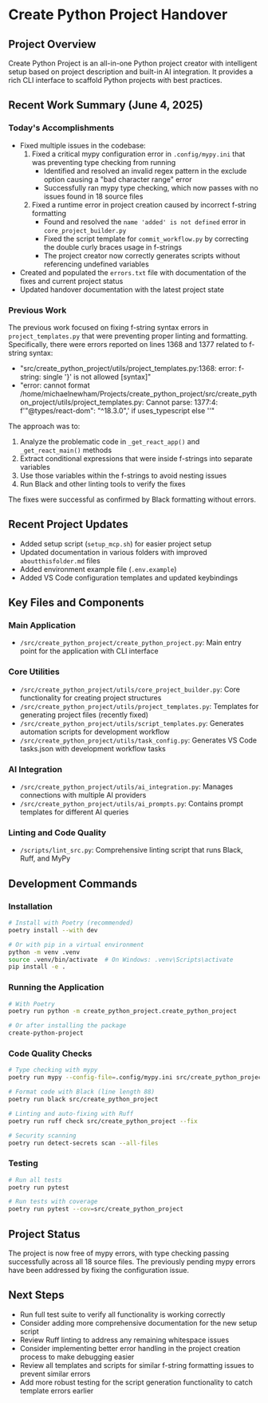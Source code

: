 # Create Python Project Handover

## Project Overview
Create Python Project is an all-in-one Python project creator with intelligent setup based on project description and built-in AI integration. It provides a rich CLI interface to scaffold Python projects with best practices.

## Recent Work Summary (June 4, 2025)

### Today's Accomplishments
- Fixed multiple issues in the codebase:
  1. Fixed a critical mypy configuration error in `.config/mypy.ini` that was preventing type checking from running
     - Identified and resolved an invalid regex pattern in the exclude option causing a "bad character range" error
     - Successfully ran mypy type checking, which now passes with no issues found in 18 source files
  2. Fixed a runtime error in project creation caused by incorrect f-string formatting
     - Found and resolved the `name 'added' is not defined` error in `core_project_builder.py`
     - Fixed the script template for `commit_workflow.py` by correcting the double curly braces usage in f-strings
     - The project creator now correctly generates scripts without referencing undefined variables
- Created and populated the `errors.txt` file with documentation of the fixes and current project status
- Updated handover documentation with the latest project state

### Previous Work
The previous work focused on fixing f-string syntax errors in `project_templates.py` that were preventing proper linting and formatting. Specifically, there were errors reported on lines 1368 and 1377 related to f-string syntax:
- "src/create_python_project/utils/project_templates.py:1368: error: f-string: single '}' is not allowed [syntax]"
- "error: cannot format /home/michaelnewham/Projects/create_python_project/src/create_python_project/utils/project_templates.py: Cannot parse: 1377:4: f'\"@types/react-dom\": \"^18.3.0\",' if uses_typescript else ''"

The approach was to:
1. Analyze the problematic code in `_get_react_app()` and `_get_react_main()` methods
2. Extract conditional expressions that were inside f-strings into separate variables
3. Use those variables within the f-strings to avoid nesting issues
4. Run Black and other linting tools to verify the fixes

The fixes were successful as confirmed by Black formatting without errors.

## Recent Project Updates
- Added setup script (`setup_mcp.sh`) for easier project setup
- Updated documentation in various folders with improved `aboutthisfolder.md` files
- Added environment example file (`.env.example`)
- Added VS Code configuration templates and updated keybindings

## Key Files and Components

### Main Application
- `/src/create_python_project/create_python_project.py`: Main entry point for the application with CLI interface

### Core Utilities
- `/src/create_python_project/utils/core_project_builder.py`: Core functionality for creating project structures
- `/src/create_python_project/utils/project_templates.py`: Templates for generating project files (recently fixed)
- `/src/create_python_project/utils/script_templates.py`: Generates automation scripts for development workflow
- `/src/create_python_project/utils/task_config.py`: Generates VS Code tasks.json with development workflow tasks

### AI Integration
- `/src/create_python_project/utils/ai_integration.py`: Manages connections with multiple AI providers
- `/src/create_python_project/utils/ai_prompts.py`: Contains prompt templates for different AI queries

### Linting and Code Quality
- `/scripts/lint_src.py`: Comprehensive linting script that runs Black, Ruff, and MyPy

## Development Commands

### Installation
```bash
# Install with Poetry (recommended)
poetry install --with dev

# Or with pip in a virtual environment
python -m venv .venv
source .venv/bin/activate  # On Windows: .venv\Scripts\activate
pip install -e .
```

### Running the Application
```bash
# With Poetry
poetry run python -m create_python_project.create_python_project

# Or after installing the package
create-python-project
```

### Code Quality Checks
```bash
# Type checking with mypy
poetry run mypy --config-file=.config/mypy.ini src/create_python_project

# Format code with Black (line length 88)
poetry run black src/create_python_project

# Linting and auto-fixing with Ruff
poetry run ruff check src/create_python_project --fix

# Security scanning
poetry run detect-secrets scan --all-files
```

### Testing
```bash
# Run all tests
poetry run pytest

# Run tests with coverage
poetry run pytest --cov=src/create_python_project
```

## Project Status
The project is now free of mypy errors, with type checking passing successfully across all 18 source files. The previously pending mypy errors have been addressed by fixing the configuration issue.

## Next Steps
- Run full test suite to verify all functionality is working correctly
- Consider adding more comprehensive documentation for the new setup script 
- Review Ruff linting to address any remaining whitespace issues
- Consider implementing better error handling in the project creation process to make debugging easier
- Review all templates and scripts for similar f-string formatting issues to prevent similar errors
- Add more robust testing for the script generation functionality to catch template errors earlier